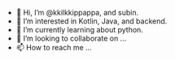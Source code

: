 - 👋 Hi, I’m @kkilkkippappa, and subin.
- 👀 I’m interested in Kotlin, Java, and backend.
- 🌱 I’m currently learning about python.
- 💞️ I’m looking to collaborate on ...
- 📫 How to reach me ...

<!---
kkilkkippappa/kkilkkippappa is a ✨ special ✨ repository because its `README.md` (this file) appears on your GitHub profile.
You can click the Preview link to take a look at your changes.
--->
